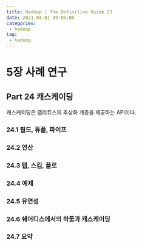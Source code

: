 ```yaml
---
title: Hadoop | The Definitive Guide 23
date: 2021-04-01 09:06:00
categories:
 - hadoop
tag:
 - hadoop
---
```


# 5장 사례 연구

## Part 24 캐스케이딩

캐스케이딩은 맵리듀스의 추상화 계층을 제공하는 API이다.

<!-- more -->

### 24.1 필드, 튜플, 파이프



### 24.2 연산



### 24.3 탭, 스킴, 플로



### 24.4 예제



### 24.5 유연성



### 24.6 쉐어디스에서의 하둡과 캐스케이딩



### 24.7 요약